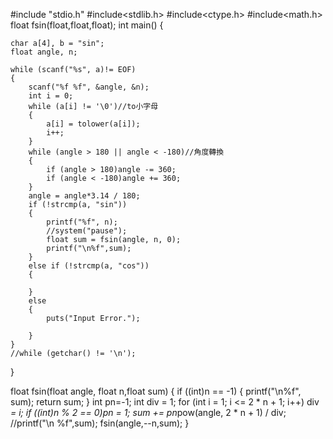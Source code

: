 
#include "stdio.h"
#include<stdlib.h>
#include<ctype.h>
#include<math.h>
float fsin(float,float,float);
int main()
{
 
    char a[4], b = "sin";
    float angle, n;
   
    while (scanf("%s", a)!= EOF)
    {
        scanf("%f %f", &angle, &n);
        int i = 0;
        while (a[i] != '\0')//to小字母
        {
            a[i] = tolower(a[i]);
            i++;
        }
        while (angle > 180 || angle < -180)//角度轉換
        {
            if (angle > 180)angle -= 360;
            if (angle < -180)angle += 360;
        }
        angle = angle*3.14 / 180;
        if (!strcmp(a, "sin"))
        {
            printf("%f", n);
            //system("pause");
            float sum = fsin(angle, n, 0);
            printf("\n%f",sum);
        }
        else if (!strcmp(a, "cos"))
        {
 
        }
        else
        {
            puts("Input Error.");
 
        }
    }
    //while (getchar() != '\n');
}
 
float fsin(float angle, float n,float sum)
{
    if ((int)n == -1)
    {
        printf("\n%f", sum);
        return sum;
    }
    int pn=-1;
    int div = 1;
    for (int i = 1; i <= 2 * n + 1; i++)
        div *= i;
    if ((int)n % 2 == 0)pn = 1;
    sum += pn*pow(angle, 2 * n + 1) / div;
    //printf("\n  %f",sum);
    fsin(angle,--n,sum);
}
